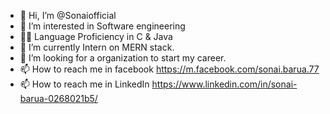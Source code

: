- 👋 Hi, I’m @Sonaiofficial
- 👀 I’m interested in Software engineering
- 👩‍💻 Language Proficiency in C & Java
- 🌱 I’m currently Intern on MERN stack.
- 💞️ I’m looking for a organization to start my career.
- 📫 How to reach me in facebook https://m.facebook.com/sonai.barua.77
- 📫 How to reach me in LinkedIn https://www.linkedin.com/in/sonai-barua-0268021b5/
 
<!---
Sonaiofficial/Sonaiofficial is a ✨ special ✨ repository because its `README.md` (this file) appears on your GitHub profile.
You can click the Preview link to take a look at your changes.
--->
